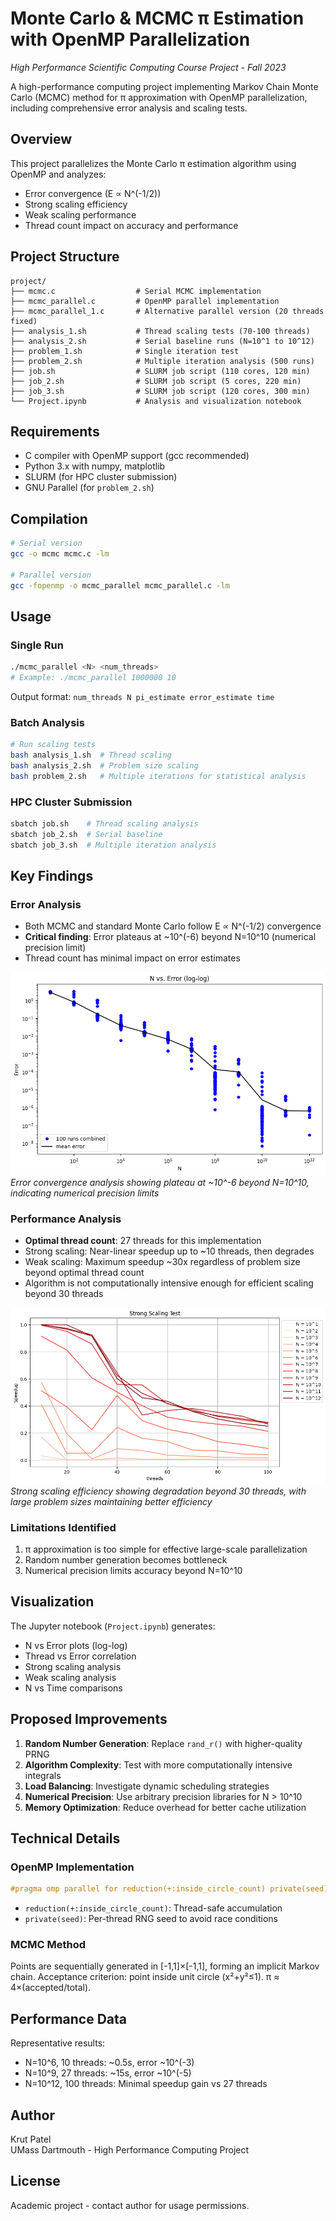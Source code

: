 # Monte Carlo & MCMC π Estimation with OpenMP Parallelization

*High Performance Scientific Computing Course Project - Fall 2023*

A high-performance computing project implementing Markov Chain Monte Carlo (MCMC) method for π approximation with OpenMP parallelization, including comprehensive error analysis and scaling tests.

## Overview

This project parallelizes the Monte Carlo π estimation algorithm using OpenMP and analyzes:
- Error convergence (E ∝ N^(-1/2))
- Strong scaling efficiency
- Weak scaling performance
- Thread count impact on accuracy and performance

## Project Structure

```
project/
├── mcmc.c                  # Serial MCMC implementation
├── mcmc_parallel.c         # OpenMP parallel implementation
├── mcmc_parallel_1.c       # Alternative parallel version (20 threads fixed)
├── analysis_1.sh           # Thread scaling tests (70-100 threads)
├── analysis_2.sh           # Serial baseline runs (N=10^1 to 10^12)
├── problem_1.sh            # Single iteration test
├── problem_2.sh            # Multiple iteration analysis (500 runs)
├── job.sh                  # SLURM job script (110 cores, 120 min)
├── job_2.sh                # SLURM job script (5 cores, 220 min)
├── job_3.sh                # SLURM job script (120 cores, 300 min)
└── Project.ipynb           # Analysis and visualization notebook
```

## Requirements

- C compiler with OpenMP support (gcc recommended)
- Python 3.x with numpy, matplotlib
- SLURM (for HPC cluster submission)
- GNU Parallel (for `problem_2.sh`)

## Compilation

```bash
# Serial version
gcc -o mcmc mcmc.c -lm

# Parallel version
gcc -fopenmp -o mcmc_parallel mcmc_parallel.c -lm
```

## Usage

### Single Run
```bash
./mcmc_parallel <N> <num_threads>
# Example: ./mcmc_parallel 1000000 10
```

Output format: `num_threads N pi_estimate error_estimate time`

### Batch Analysis
```bash
# Run scaling tests
bash analysis_1.sh  # Thread scaling
bash analysis_2.sh  # Problem size scaling
bash problem_2.sh   # Multiple iterations for statistical analysis
```

### HPC Cluster Submission
```bash
sbatch job.sh    # Thread scaling analysis
sbatch job_2.sh  # Serial baseline
sbatch job_3.sh  # Multiple iteration analysis
```

## Key Findings

### Error Analysis
- Both MCMC and standard Monte Carlo follow E ∝ N^(-1/2) convergence
- **Critical finding**: Error plateaus at ~10^(-6) beyond N=10^10 (numerical precision limit)
- Thread count has minimal impact on error estimates

![N vs Error - MCMC](./data/N_vs_E_avg_mcmc.png)
*Error convergence analysis showing plateau at ~10^-6 beyond N=10^10, indicating numerical precision limits*

### Performance Analysis
- **Optimal thread count**: 27 threads for this implementation
- Strong scaling: Near-linear speedup up to ~10 threads, then degrades
- Weak scaling: Maximum speedup ~30x regardless of problem size beyond optimal thread count
- Algorithm is not computationally intensive enough for efficient scaling beyond 30 threads

![Strong Scaling Test](./data/strong_scaling_test.png)
*Strong scaling efficiency showing degradation beyond 30 threads, with large problem sizes maintaining better efficiency*

### Limitations Identified
1. π approximation is too simple for effective large-scale parallelization
2. Random number generation becomes bottleneck
3. Numerical precision limits accuracy beyond N=10^10

## Visualization

The Jupyter notebook (`Project.ipynb`) generates:
- N vs Error plots (log-log)
- Thread vs Error correlation
- Strong scaling analysis
- Weak scaling analysis
- N vs Time comparisons

## Proposed Improvements

1. **Random Number Generation**: Replace `rand_r()` with higher-quality PRNG
2. **Algorithm Complexity**: Test with more computationally intensive integrals
3. **Load Balancing**: Investigate dynamic scheduling strategies
4. **Numerical Precision**: Use arbitrary precision libraries for N > 10^10
5. **Memory Optimization**: Reduce overhead for better cache utilization

## Technical Details

### OpenMP Implementation
```c
#pragma omp parallel for reduction(+:inside_circle_count) private(seed)
```
- `reduction(+:inside_circle_count)`: Thread-safe accumulation
- `private(seed)`: Per-thread RNG seed to avoid race conditions

### MCMC Method
Points are sequentially generated in [-1,1]×[-1,1], forming an implicit Markov chain. Acceptance criterion: point inside unit circle (x²+y²≤1). π ≈ 4×(accepted/total).

## Performance Data

Representative results:
- N=10^6, 10 threads: ~0.5s, error ~10^(-3)
- N=10^9, 27 threads: ~15s, error ~10^(-5)
- N=10^12, 100 threads: Minimal speedup gain vs 27 threads

## Author

Krut Patel  
UMass Dartmouth - High Performance Computing Project

## License

Academic project - contact author for usage permissions.
